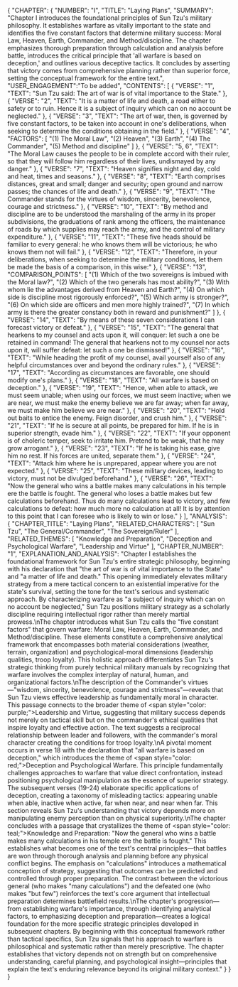 {
  "CHAPTER": {
    "NUMBER": "I",
    "TITLE": "Laying Plans",
    "SUMMARY": "Chapter I introduces the foundational principles of Sun Tzu's military philosophy. It establishes warfare as vitally important to the state and identifies the five constant factors that determine military success: Moral Law, Heaven, Earth, Commander, and Method/discipline. The chapter emphasizes thorough preparation through calculation and analysis before battle, introduces the critical principle that 'all warfare is based on deception,' and outlines various deceptive tactics. It concludes by asserting that victory comes from comprehensive planning rather than superior force, setting the conceptual framework for the entire text.",
    "USER_ENGAGEMENT":"To be added",
    "CONTENTS": [
      {
        "VERSE": "1",
        "TEXT": "Sun Tzu said: The art of war is of vital importance to the State."
      },
      {
        "VERSE": "2",
        "TEXT": "It is a matter of life and death, a road either to safety or to ruin. Hence it is a subject of inquiry which can on no account be neglected."
      },
      {
        "VERSE": "3",
        "TEXT": "The art of war, then, is governed by five constant factors, to be taken into account in one's deliberations, when seeking to determine the conditions obtaining in the field."
      },
      {
        "VERSE": "4",
        "FACTORS": [
          "(1) The Moral Law",
          "(2) Heaven",
          "(3) Earth",
          "(4) The Commander",
          "(5) Method and discipline"
        ]
      },
      {
        "VERSE": "5, 6",
        "TEXT": "The Moral Law causes the people to be in complete accord with their ruler, so that they will follow him regardless of their lives, undismayed by any danger."
      },
      {
        "VERSE": "7",
        "TEXT": "Heaven signifies night and day, cold and heat, times and seasons."
      },
      {
        "VERSE": "8",
        "TEXT": "Earth comprises distances, great and small; danger and security; open ground and narrow passes; the chances of life and death."
      },
      {
        "VERSE": "9",
        "TEXT": "The Commander stands for the virtues of wisdom, sincerity, benevolence, courage and strictness."
      },
      {
        "VERSE": "10",
        "TEXT": "By method and discipline are to be understood the marshaling of the army in its proper subdivisions, the graduations of rank among the officers, the maintenance of roads by which supplies may reach the army, and the control of military expenditure."
      },
      {
        "VERSE": "11",
        "TEXT": "These five heads should be familiar to every general: he who knows them will be victorious; he who knows them not will fail."
      },
      {
        "VERSE": "12",
        "TEXT": "Therefore, in your deliberations, when seeking to determine the military conditions, let them be made the basis of a comparison, in this wise:"
      },
      {
        "VERSE": "13",
        "COMPARISON_POINTS": [
          "(1) Which of the two sovereigns is imbued with the Moral law?",
          "(2) Which of the two generals has most ability?",
          "(3) With whom lie the advantages derived from Heaven and Earth?",
          "(4) On which side is discipline most rigorously enforced?",
          "(5) Which army is stronger?",
          "(6) On which side are officers and men more highly trained?",
          "(7) In which army is there the greater constancy both in reward and punishment?"
        ]
      },
      {
        "VERSE": "14",
        "TEXT": "By means of these seven considerations I can forecast victory or defeat."
      },
      {
        "VERSE": "15",
        "TEXT": "The general that hearkens to my counsel and acts upon it, will conquer: let such a one be retained in command! The general that hearkens not to my counsel nor acts upon it, will suffer defeat: let such a one be dismissed!"
      },
      {
        "VERSE": "16",
        "TEXT": "While heading the profit of my counsel, avail yourself also of any helpful circumstances over and beyond the ordinary rules."
      },
      {
        "VERSE": "17",
        "TEXT": "According as circumstances are favorable, one should modify one's plans."
      },
      {
        "VERSE": "18",
        "TEXT": "All warfare is based on deception."
      },
      {
        "VERSE": "19",
        "TEXT": "Hence, when able to attack, we must seem unable; when using our forces, we must seem inactive; when we are near, we must make the enemy believe we are far away; when far away, we must make him believe we are near."
      },
      {
        "VERSE": "20",
        "TEXT": "Hold out baits to entice the enemy. Feign disorder, and crush him."
      },
      {
        "VERSE": "21",
        "TEXT": "If he is secure at all points, be prepared for him. If he is in superior strength, evade him."
      },
      {
        "VERSE": "22",
        "TEXT": "If your opponent is of choleric temper, seek to irritate him. Pretend to be weak, that he may grow arrogant."
      },
      {
        "VERSE": "23",
        "TEXT": "If he is taking his ease, give him no rest. If his forces are united, separate them."
      },
      {
        "VERSE": "24",
        "TEXT": "Attack him where he is unprepared, appear where you are not expected."
      },
      {
        "VERSE": "25",
        "TEXT": "These military devices, leading to victory, must not be divulged beforehand."
      },
      {
        "VERSE": "26",
        "TEXT": "Now the general who wins a battle makes many calculations in his temple ere the battle is fought. The general who loses a battle makes but few calculations beforehand. Thus do many calculations lead to victory, and few calculations to defeat: how much more no calculation at all! It is by attention to this point that I can foresee who is likely to win or lose."
      }
    ],
    "ANALYSIS": {
      "CHAPTER_TITLE": "Laying Plans",
      "RELATED_CHARACTERS": [
        "Sun Tzu",
        "The General/Commander",
        "The Sovereign/Ruler"
      ],
      "RELATED_THEMES": [
        "Knowledge and Preparation",
        "Deception and Psychological Warfare",
        "Leadership and Virtue"
      ],
      "CHAPTER_NUMBER": "1",
      "EXPLANATION_AND_ANALYSIS": "Chapter I establishes the foundational framework for Sun Tzu's entire strategic philosophy, beginning with his declaration that \"the art of war is of vital importance to the State\" and \"a matter of life and death.\" This opening immediately elevates military strategy from a mere tactical concern to an existential imperative for the state's survival, setting the tone for the text's serious and systematic approach. By characterizing warfare as \"a subject of inquiry which can on no account be neglected,\" Sun Tzu positions military strategy as a scholarly discipline requiring intellectual rigor rather than merely martial prowess.\nThe chapter introduces what Sun Tzu calls the \"five constant factors\" that govern warfare: Moral Law, Heaven, Earth, Commander, and Method/discipline. These elements constitute a comprehensive analytical framework that encompasses both material considerations (weather, terrain, organization) and psychological-moral dimensions (leadership qualities, troop loyalty). This holistic approach differentiates Sun Tzu's strategic thinking from purely technical military manuals by recognizing that warfare involves the complex interplay of natural, human, and organizational factors.\nThe description of the Commander's virtues—\"wisdom, sincerity, benevolence, courage and strictness\"—reveals that Sun Tzu views effective leadership as fundamentally moral in character. This passage connects to the broader theme of <span style=\"color: purple;\">Leadership and Virtue</span>, suggesting that military success depends not merely on tactical skill but on the commander's ethical qualities that inspire loyalty and effective action. The text suggests a reciprocal relationship between leader and followers, with the commander's moral character creating the conditions for troop loyalty.\nA pivotal moment occurs in verse 18 with the declaration that \"all warfare is based on deception,\" which introduces the theme of <span style=\"color: red;\">Deception and Psychological Warfare</span>. This principle fundamentally challenges approaches to warfare that value direct confrontation, instead positioning psychological manipulation as the essence of superior strategy. The subsequent verses (19-24) elaborate specific applications of deception, creating a taxonomy of misleading tactics: appearing unable when able, inactive when active, far when near, and near when far. This section reveals Sun Tzu's understanding that victory depends more on manipulating enemy perception than on physical superiority.\nThe chapter concludes with a passage that crystallizes the theme of <span style=\"color: teal;\">Knowledge and Preparation</span>: \"Now the general who wins a battle makes many calculations in his temple ere the battle is fought.\" This establishes what becomes one of the text's central principles—that battles are won through thorough analysis and planning before any physical conflict begins. The emphasis on \"calculations\" introduces a mathematical conception of strategy, suggesting that outcomes can be predicted and controlled through proper preparation. The contrast between the victorious general (who makes \"many calculations\") and the defeated one (who makes \"but few\") reinforces the text's core argument that intellectual preparation determines battlefield results.\nThe chapter's progression—from establishing warfare's importance, through identifying analytical factors, to emphasizing deception and preparation—creates a logical foundation for the more specific strategic principles developed in subsequent chapters. By beginning with this conceptual framework rather than tactical specifics, Sun Tzu signals that his approach to warfare is philosophical and systematic rather than merely prescriptive. The chapter establishes that victory depends not on strength but on comprehensive understanding, careful planning, and psychological insight—principles that explain the text's enduring relevance beyond its original military context."
    }
  }
}